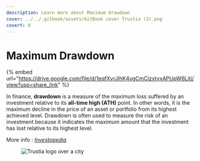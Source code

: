```yaml
---
description: Learn more about Maximum Drawdown
cover: ../../.gitbook/assets/GitBook cover Trustia (3).png
coverY: 0
---
```


# Maximum Drawdown

{% embed url="https://drive.google.com/file/d/1eqfXvrJIhK4vgCmCizxtyxAPUpW6Liti/view?usp=share_link" %}

In finance, **drawdown** is a measure of the maximum loss suffered by an investment relative to its **all-time high (ATH)** point. In other words, it is the maximum decline in the price of an asset or portfolio from its highest achieved level. Drawdown is often used to measure the risk of an investment because it indicates the maximum amount that the investment has lost relative to its highest level.

More info : [_Investopedia_](https://www.investopedia.com/terms/d/drawdown.asp)

<figure><img src="../../.gitbook/assets/Capture d’écran 2023-12-19 à 18.44.28.png" alt="Trustia logo over a city"><figcaption></figcaption></figure>
